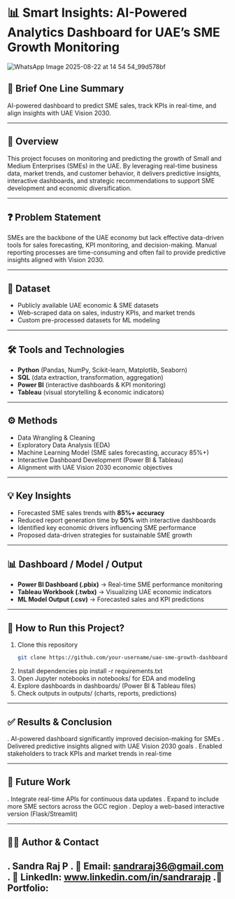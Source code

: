 # 📊 Smart Insights: AI-Powered Analytics Dashboard for UAE’s SME Growth Monitoring 
![WhatsApp Image 2025-08-22 at 14 54 54_99d578bf](https://github.com/user-attachments/assets/51528bb8-79f6-4d67-a2b6-3bc1e281e8d5)

## 🔹 Brief One Line Summary  
AI-powered dashboard to predict SME sales, track KPIs in real-time, and align insights with UAE Vision 2030.  

---

## 📌 Overview  
This project focuses on monitoring and predicting the growth of Small and Medium Enterprises (SMEs) in the UAE. By leveraging real-time business data, market trends, and customer behavior, it delivers predictive insights, interactive dashboards, and strategic recommendations to support SME development and economic diversification.  

---

## ❓ Problem Statement  
SMEs are the backbone of the UAE economy but lack effective data-driven tools for sales forecasting, KPI monitoring, and decision-making. Manual reporting processes are time-consuming and often fail to provide predictive insights aligned with Vision 2030.  

---

## 📂 Dataset  
- Publicly available UAE economic & SME datasets  
- Web-scraped data on sales, industry KPIs, and market trends  
- Custom pre-processed datasets for ML modeling  

---

## 🛠️ Tools and Technologies  
- **Python** (Pandas, NumPy, Scikit-learn, Matplotlib, Seaborn)  
- **SQL** (data extraction, transformation, aggregation)  
- **Power BI** (interactive dashboards & KPI monitoring)  
- **Tableau** (visual storytelling & economic indicators)  

---

## ⚙️ Methods  
- Data Wrangling & Cleaning  
- Exploratory Data Analysis (EDA)  
- Machine Learning Model (SME sales forecasting, accuracy 85%+)  
- Interactive Dashboard Development (Power BI & Tableau)  
- Alignment with UAE Vision 2030 economic objectives  

---

## 💡 Key Insights  
- Forecasted SME sales trends with **85%+ accuracy**  
- Reduced report generation time by **50%** with interactive dashboards  
- Identified key economic drivers influencing SME performance  
- Proposed data-driven strategies for sustainable SME growth  

---

## 📊 Dashboard / Model / Output  
- **Power BI Dashboard (.pbix)** → Real-time SME performance monitoring  
- **Tableau Workbook (.twbx)** → Visualizing UAE economic indicators  
- **ML Model Output (.csv)** → Forecasted sales and KPI predictions  

---

## 🚀 How to Run this Project?  
1. Clone this repository  
   ```bash
   git clone https://github.com/your-username/uae-sme-growth-dashboard.git
2. Install dependencies
   pip install -r requirements.txt
3. Open Jupyter notebooks in notebooks/ for EDA and modeling
4. Explore dashboards in dashboards/ (Power BI & Tableau files)
5. Check outputs in outputs/ (charts, reports, predictions)

---

## ✅ Results & Conclusion
. AI-powered dashboard significantly improved decision-making for SMEs
. Delivered predictive insights aligned with UAE Vision 2030 goals
. Enabled stakeholders to track KPIs and market trends in real-time

---

## 🔮 Future Work
. Integrate real-time APIs for continuous data updates
. Expand to include more SME sectors across the GCC region
. Deploy a web-based interactive version (Flask/Streamlit)

---

## 👩‍💻 Author & Contact

. Sandra Raj P
. 📧 Email: sandraraj36@gmail.com
. 💼 LinkedIn: www.linkedin.com/in/sandrarajp
.📂 Portfolio: 
---
